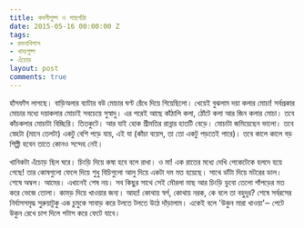 ```yaml
---
title: কদলীপুষ্প ও গাছপাঁঠা
date: 2015-05-16 00:00:00 Z
tags:
- রসনাবিলাস
- খাদ্যপুষ্প
- এঁচোড়
layout: post
comments: true
---
```


হাঁসফাঁস লাগছে। বাড়িঅলার ব্যাটার বউ মোচার ঘণ্ট রেঁধে দিয়ে গিয়েছিলো। খেয়েই বুঝলাম দয়া কলার মোচা! সর্বপ্রকার মোচার মধ্যে দয়াকলার মোচাই সবচেয়ে সুস্বাদু। এর পরেই আছে কাঁঠালি কলা, ঠোঁটে কলা আর জিন কলার মোচা। তবে কাঁচকলার মোচাটা বিচ্ছিরি। তিতকুটে। আর যাই হোক শ্রীমতির রান্নার হাতটি বেড়ে। মোচাটা জমিয়েছেন ভালো। তবে স্নেহটা (মানে তেলটা) একটু বেশি পড়ে যায়, এই যা (কাঁচা বয়েস, তা তো একটু পড়তেই পারে)। তবে কালে কালে বড় শিল্পী হবেন তাতে কোনও সন্দেহ নেই।

খানিকটা এঁচোড় ছিল ঘরে। চিংড়ি দিয়ে কষা হবে বলে রাখা। ও মা! এক রাতের মধ্যে দেখি পেকেটেকে হলদে হয়ে গেছে! তার কোষগুলো ফেলে দিয়ে শুধু বিচিগুলো আলু দিয়ে একটা দম মত হয়েছে। সাথে ডাঁটা দিয়ে মটরের ডাল। শেষে অম্বল। আমের। এখানেই শেষ নয়। সব কিছুর সাথে সেই মৌরলা মাছ আর চিংড়ি ডুবো তেলো পাঁপড়ের মত করে ভেজে তোলা। কামড় দিয়ে খাওয়ার জন্য। আহা! কোথায় স্বর্গ, কোথায় নরক, কে বলে তা বহুদূর? শেষে সর্বরসের নির্যাসসমৃদ্ধ সুরুয়াটুকু এক চুমুকে সাবাড় করে টলতে টলতে উঠে দাঁড়ালাম। একেই বলে 'উকুন মারা খাওয়া'‒ পেটে উকুন রেখে চাপ দিলে পটাস করে ফেটে যাবে।
